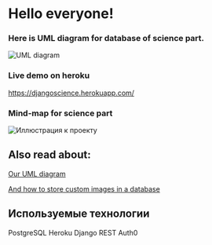 # Hello everyone!

### Here is UML diagram for database of science part.

![UML diagram](https://sun9-19.userapi.com/impg/E6eQ-7JmyEzhk7aQJIsgcSaaItm4muAZ3WLN2A/4_SuIK1eM-M.jpg?size=821x541&quality=96&sign=e7f50e8b0dcc775b215be0b4a69d9a8c&type=album)

### Live demo on heroku

https://djangoscience.herokuapp.com/

### Mind-map for science part

![Иллюстрация к проекту](https://sun9-19.userapi.com/impf/IFKJ4tb-D4qElQl4gDMD5OFlAyz0oZvQOohtng/P8dfcpajkG0.jpg?size=2560x585&quality=96&sign=a9a94287038451725d1ada2c21f4cb45&type=album)

## Also read about:

[Our UML diagram](https://github.com/IVBO-07-19/scholarship-science-part/wiki/UML-diagram-for-science-part)

[And how to store custom images in a database](https://github.com/IVBO-07-19/scholarship-science-part/wiki/Storing-custom-images-in-a-database)

## Используемые технологии
PostgreSQL
Heroku
Django REST
Auth0
